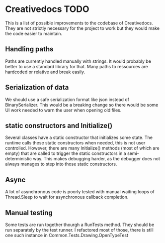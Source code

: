 # Creativedocs TODO
This is a list of possible improvements to the codebase of Creativedocs.
They are not strictly necessary for the project to work but they would make the code easier to maintain.

## Handling paths
Paths are currently handled manually with strings.
It would probably be better to use a standard library for that.
Many paths to ressources are hardcoded or relative and break easily.

## Serialization of data
We should use a safe serialization format like json instead of BinarySerializer.
This would be a breaking change so there would be some UI work needed to warn the user when opening old files.

## static constructors and Initialize()
Several classes have a static constructor that initializes some state.
The runtime calls these static constructors when needed, this is not user controlled.
However, there are many Initialize() methods (most of which are empty) that are called to trigger the static constructors in a semi-deterministic way. This makes debugging harder, as the debugger does not always manages to step into those static constructors.

## Async
A lot of asynchronous code is poorly tested with manual waiting loops of Thread.Sleep to wait for asynchronous callback completion.

## Manual testing
Some tests are run together thourgh a RunTests method. They should be run separately by the test runner.
I refactored most of those, there is still one such instance in Common.Tests.Drawing.OpenTypeTest